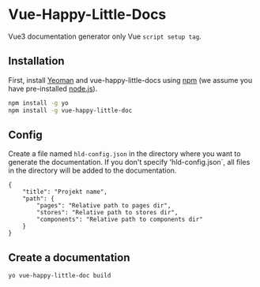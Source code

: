 # Vue-Happy-Little-Docs

Vue3 documentation generator only Vue `script setup tag`.

## Installation
First, install [Yeoman](http://yeoman.io) and vue-happy-little-docs using [npm](https://www.npmjs.com/) (we assume you have pre-installed [node.js](https://nodejs.org/)).

```bash
npm install -g yo
npm install -g vue-happy-little-doc
```

## Config

Create a file named `hld-config.json` in the directory where you want to generate the documentation. If you don't specify 'hld-config.json`, all files in the directory will be added to the documentation.

    {
        "title": "Projekt name",
        "path": {
            "pages": "Relative path to pages dir",
            "stores": "Relative path to stores dir",
            "components": "Relative path to components dir"
        }
    }

## Create a documentation
```bash
yo vue-happy-little-doc build
```
